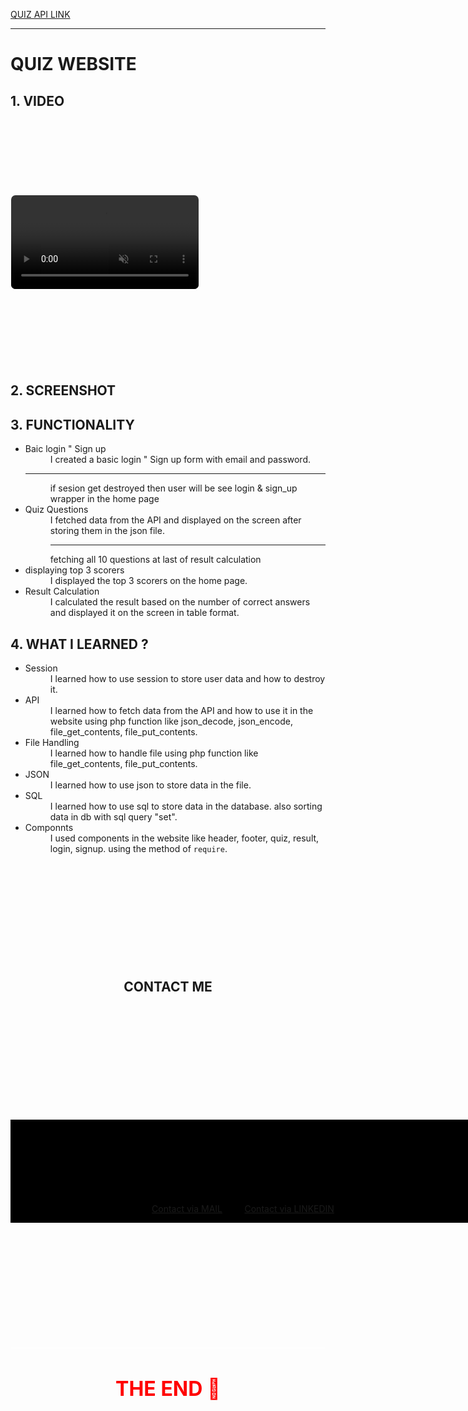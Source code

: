 [QUIZ API LINK ](https://opentdb.com/api.php?amount=30&category=18&difficulty=medium&type=multiple)

<hr>
<h1>QUIZ WEBSITE</h1>
<h2 style="outline:none;border:none; text-transform: uppercase;">1. Video</h2>
<video style="border: 1px solid white; border-radius: 8px;margin: 3vh 0;" src="./public/img/quiz_website_scroll.mp4" autoplay loop muted></video>
</container>

<h2 style="outline:none;border:none; text-transform: uppercase;">2. Screenshot</h2>

<h2 style="outline:none;border:none; text-transform: uppercase;">3. Functionality</h2>
<ul>
    <li>
        <dt>Baic login " Sign up</dt>
        <dd>I created a basic login " Sign up form with email and password.</dd>
        <hr>
        <dd>if sesion get destroyed then user will be see login & sign_up wrapper in the home page</dd>
    </li>
    <li>
        <dt>Quiz Questions</dt>
        <dd>I fetched data from the API and displayed on the screen after storing them in the json file.
        <hr>
        fetching all 10 questions at last of result calculation
        </dd>
    </li>
    <li>
        <dt>displaying top 3 scorers</dt>
        <dd>I displayed the top 3 scorers on the home page.</dd>
    </li>
    <li>
        <dt>Result Calculation</dt>
        <dd>I calculated the result based on the number of correct answers and displayed it on the screen in table format.</dd>
    </li>

</ul>

<h2 style="outline:none;border:none; text-transform: uppercase;">4. What I learned ?</h2>
<ul>
    <li>
        <dt>Session</dt>
        <dd>I learned how to use session to store user data and how to destroy it.</dd>
    </li>
    <li>
        <dt>API</dt>
        <dd>I learned how to fetch data from the API and how to use it in the website using php function like json_decode, json_encode, file_get_contents, file_put_contents.</dd>
    </li>
    <li>
        <dt>File Handling</dt>
        <dd>I learned how to handle file using php function like file_get_contents, file_put_contents.</dd>
    </li>
    <li>
        <dt>JSON</dt>
        <dd>I learned how to use json to store data in the file.</dd>
    </li>
    <li>
        <dt>SQL</dt>
        <dd>I learned how to use sql to store data in the database. also sorting data in db with sql query "set".</dd>
    </li>
    <li>
        <dt>Componnts</dt>
        <dd>I used components in the website like header, footer, quiz, result, login, signup. using the method of <code>require</code>.</dd>
    </li>
</ul>

<h2 style="text-align: center; text-transform: uppercase; border-bottom: none;margin: 5vh 0;">Contact Me</h2>

<div class="contact-me" style="display: flex; justify-content: center; align-items: center; gap: 2vw; flex-wrap:wrap;  padding:3vh 3vh 0;width: 100%;background-color: black;">

[Contact via MAIL](mailto:code.deepak9899@gmail.com)
&nbsp;&nbsp;&nbsp;&nbsp;&nbsp;&nbsp;&nbsp;
[Contact via LINKEDIN  ](https://www.linkedin.com/in/deepak-sharma-709823331?utm_source=share&utm_campaign=share_via&utm_content=profile&utm_medium=android_app )</div>
</div>

<div class="red-container" style="border-top: 1px solid white; margin: 5vh 0; background-color:  ; color: red; padding: 0 2vw; text-align: center; text-transform: uppercase;">
    <h2 style="font-size: 2rem; border-bottom: none;">the end 🍵</h2>
</div>

